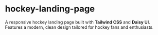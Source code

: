 # hockey-landing-page
A responsive hockey landing page built with **Tailwind CSS** and **Daisy UI**. Features a modern, clean design tailored for hockey fans and enthusiasts.
